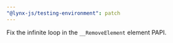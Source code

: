```yaml
---
"@lynx-js/testing-environment": patch
---
```


Fix the infinite loop in the `__RemoveElement` element PAPI.
